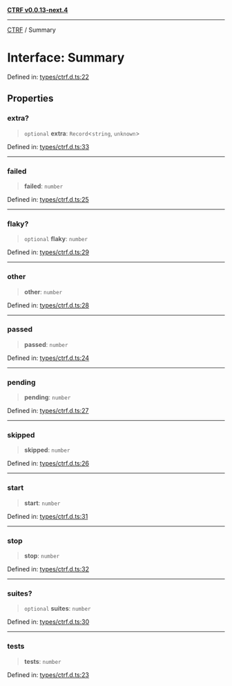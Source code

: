 [**CTRF v0.0.13-next.4**](../README.md)

***

[CTRF](../README.md) / Summary

# Interface: Summary

Defined in: [types/ctrf.d.ts:22](https://github.com/ctrf-io/ctrf-core-js/blob/main/types/ctrf.d.ts#L22)

## Properties

### extra?

> `optional` **extra**: `Record`\<`string`, `unknown`\>

Defined in: [types/ctrf.d.ts:33](https://github.com/ctrf-io/ctrf-core-js/blob/main/types/ctrf.d.ts#L33)

***

### failed

> **failed**: `number`

Defined in: [types/ctrf.d.ts:25](https://github.com/ctrf-io/ctrf-core-js/blob/main/types/ctrf.d.ts#L25)

***

### flaky?

> `optional` **flaky**: `number`

Defined in: [types/ctrf.d.ts:29](https://github.com/ctrf-io/ctrf-core-js/blob/main/types/ctrf.d.ts#L29)

***

### other

> **other**: `number`

Defined in: [types/ctrf.d.ts:28](https://github.com/ctrf-io/ctrf-core-js/blob/main/types/ctrf.d.ts#L28)

***

### passed

> **passed**: `number`

Defined in: [types/ctrf.d.ts:24](https://github.com/ctrf-io/ctrf-core-js/blob/main/types/ctrf.d.ts#L24)

***

### pending

> **pending**: `number`

Defined in: [types/ctrf.d.ts:27](https://github.com/ctrf-io/ctrf-core-js/blob/main/types/ctrf.d.ts#L27)

***

### skipped

> **skipped**: `number`

Defined in: [types/ctrf.d.ts:26](https://github.com/ctrf-io/ctrf-core-js/blob/main/types/ctrf.d.ts#L26)

***

### start

> **start**: `number`

Defined in: [types/ctrf.d.ts:31](https://github.com/ctrf-io/ctrf-core-js/blob/main/types/ctrf.d.ts#L31)

***

### stop

> **stop**: `number`

Defined in: [types/ctrf.d.ts:32](https://github.com/ctrf-io/ctrf-core-js/blob/main/types/ctrf.d.ts#L32)

***

### suites?

> `optional` **suites**: `number`

Defined in: [types/ctrf.d.ts:30](https://github.com/ctrf-io/ctrf-core-js/blob/main/types/ctrf.d.ts#L30)

***

### tests

> **tests**: `number`

Defined in: [types/ctrf.d.ts:23](https://github.com/ctrf-io/ctrf-core-js/blob/main/types/ctrf.d.ts#L23)
